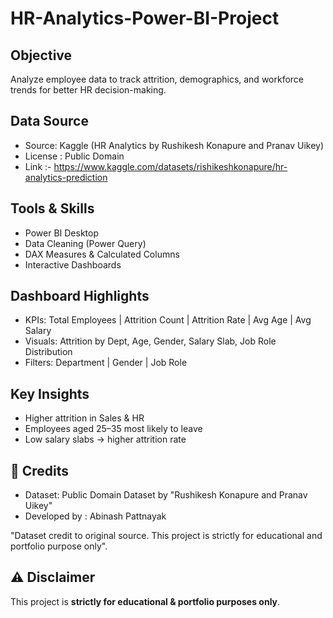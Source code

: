# HR-Analytics-Power-BI-Project

## Objective
Analyze employee data to track attrition, demographics, and workforce trends for better HR decision-making.

## Data Source
- Source: Kaggle (HR Analytics by Rushikesh Konapure and Pranav Uikey)
- License : Public Domain
- Link :- https://www.kaggle.com/datasets/rishikeshkonapure/hr-analytics-prediction

## Tools & Skills
- Power BI Desktop  
- Data Cleaning (Power Query)  
- DAX Measures & Calculated Columns  
- Interactive Dashboards  

## Dashboard Highlights
- KPIs: Total Employees | Attrition Count | Attrition Rate | Avg Age | Avg Salary  
- Visuals: Attrition by Dept, Age, Gender, Salary Slab, Job Role Distribution  
- Filters: Department | Gender | Job Role  

## Key Insights
- Higher attrition in Sales & HR  
- Employees aged 25–35 most likely to leave  
- Low salary slabs → higher attrition rate  

## 📜 Credits
- Dataset: Public Domain Dataset by  "Rushikesh Konapure and Pranav Uikey"
- Developed by : Abinash Pattnayak

"Dataset credit to original source. This project is strictly for educational and portfolio purpose only".

## ⚠️ Disclaimer
This project is **strictly for educational & portfolio purposes only**.
